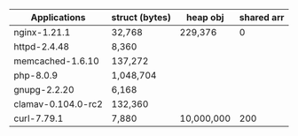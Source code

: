 | Applications | struct (bytes) | heap obj | shared arr |
| --------------- | ------- | -------------| -----------|
| nginx-1.21.1 | 32,768 | 229,376 | 0 |
| httpd-2.4.48 | 8,360 |
| memcached-1.6.10 | 137,272|
| php-8.0.9 | 1,048,704 |
| gnupg-2.2.20 | 6,168 |
| clamav-0.104.0-rc2 | 132,360 |
| curl-7.79.1 | 7,880 | 10,000,000 | 200 |
